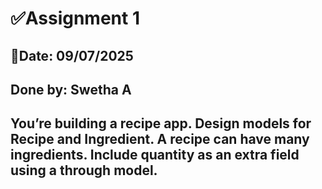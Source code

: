 #  ✅Assignment 1

## 📅Date: 09/07/2025

## Done by: Swetha A

## You’re building a recipe app. Design models for Recipe and Ingredient. A recipe can have many ingredients. Include quantity as an extra field using a through model.
